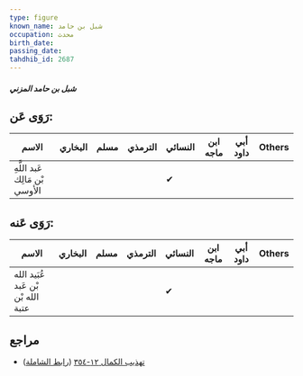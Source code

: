 ```yaml
---
type: figure
known_name: شبل بن حامد
occupation: محدث
birth_date:
passing_date:
tahdhib_id: 2687
---
```

##### شبل بن حامد المزني

## رَوَى عَن:
| الاسم                          | البخاري | مسلم | الترمذي | النسائي | ابن ماجه | أبي داود | Others |
| ------------------------------ | ------- | ---- | ------- | ------- | -------- | -------- | ------ |
| عَبد اللَّهِ بْن مَالِك الأوسي |         |      |         | ✔       |          |          |        |
## رَوَى عَنه:
| الاسم                              | البخاري | مسلم | الترمذي | النسائي | ابن ماجه | أبي داود | Others |
| ---------------------------------- | ------- | ---- | ------- | ------- | -------- | -------- | ------ |
| عُبَيد الله بْن عَبد الله بْن عتبة |         |      |         | ✔       |          |          |        |
## مراجع
- [تهذيب الكمال ١٢-٣٥٤](obsidian://open?vault=Tahdhib-al-Kamal&file=Figures/٢٦٨٧-شبل%20بن%20حامد%20المزني) ([رابط الشاملة](https://shamela.ws/book/3722/6127))